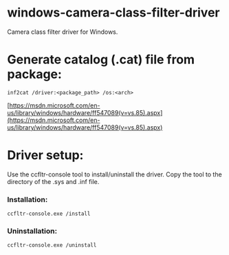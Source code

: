 # windows-camera-class-filter-driver
Camera class filter driver for Windows.

# Generate catalog (.cat) file from package:
```
inf2cat /driver:<package_path> /os:<arch>
```
[https://msdn.microsoft.com/en-us/library/windows/hardware/ff547089(v=vs.85).aspx](https://msdn.microsoft.com/en-us/library/windows/hardware/ff547089(v=vs.85).aspx)

# Driver setup:
Use the ccfltr-console tool to install/uninstall the driver. Copy the tool to the directory of the .sys and .inf file.

### Installation:
```
ccfltr-console.exe /install
```

### Uninstallation:
```
ccfltr-console.exe /uninstall
```
